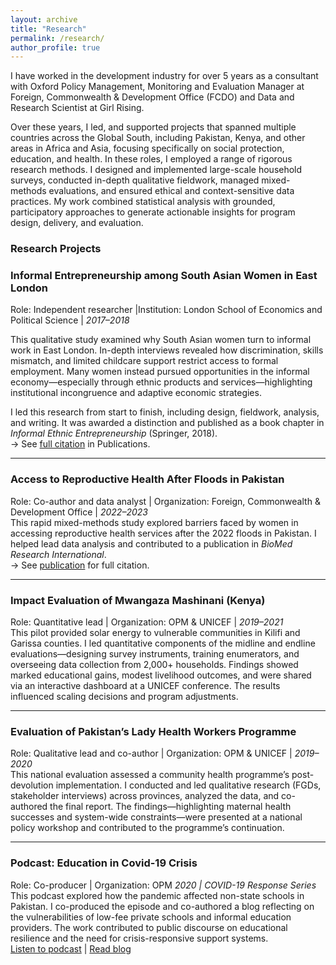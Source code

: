 ```yaml
---
layout: archive
title: "Research"
permalink: /research/
author_profile: true
---
```


I have worked in the development industry for over 5 years as a consultant with Oxford Policy Management, Monitoring and Evaluation Manager at Foreign, Commonwealth & Development Office (FCDO) and Data and Research Scientist at Girl Rising. 

Over these years, I led, and supported projects that spanned multiple countries across the Global South, including Pakistan, Kenya, and other areas in Africa and Asia, focusing specifically on social protection, education, and health. In these roles, I employed a range of rigorous research methods. I designed and implemented large-scale household surveys, conducted in-depth qualitative fieldwork, managed mixed-methods evaluations, and ensured ethical and context-sensitive data practices. My work combined statistical analysis with grounded, participatory approaches to generate actionable insights for program design, delivery, and evaluation. 

### Research Projects

### Informal Entrepreneurship among South Asian Women in East London  
Role: Independent researcher |Institution: London School of Economics and Political Science | *2017–2018*

This qualitative study examined why South Asian women turn to informal work in East London. In-depth interviews revealed how discrimination, skills mismatch, and limited childcare support restrict access to formal employment. Many women instead pursued opportunities in the informal economy—especially through ethnic products and services—highlighting institutional incongruence and adaptive economic strategies.

I led this research from start to finish, including design, fieldwork, analysis, and writing. It was awarded a distinction and published as a book chapter in *Informal Ethnic Entrepreneurship* (Springer, 2018).  
→ See [full citation](/publications/#explaining-ethnic-minority-immigrant-women-s-motivation) in Publications.

---

### Access to Reproductive Health After Floods in Pakistan  
Role: Co-author and data analyst | Organization: Foreign, Commonwealth & Development Office | *2022–2023*  
This rapid mixed-methods study explored barriers faced by women in accessing reproductive health services after the 2022 floods in Pakistan. I helped lead data analysis and contributed to a publication in *BioMed Research International*.  
→ See [publication](/publications/#understanding-challenges-women-face-in-flood-affected-areas) for full citation.

---

### Impact Evaluation of Mwangaza Mashinani (Kenya)  
Role: Quantitative lead | Organization: OPM & UNICEF | *2019–2021*  
This pilot provided solar energy to vulnerable communities in Kilifi and Garissa counties. I led quantitative components of the midline and endline evaluations—designing survey instruments, training enumerators, and overseeing data collection from 2,000+ households. Findings showed marked educational gains, modest livelihood outcomes, and were shared via an interactive dashboard at a UNICEF conference. The results influenced scaling decisions and program adjustments.

---

### Evaluation of Pakistan’s Lady Health Workers Programme  
Role: Qualitative lead and co-author | Organization: OPM & UNICEF | *2019–2020*  
This national evaluation assessed a community health programme’s post-devolution implementation. I conducted and led qualitative research (FGDs, stakeholder interviews) across provinces, analyzed the data, and co-authored the final report. The findings—highlighting maternal health successes and system-wide constraints—were presented at a national policy workshop and contributed to the programme’s continuation.

---

### Podcast: Education in Covid-19 Crisis  
Role: Co-producer | Organization: OPM 
*2020 | COVID-19 Response Series*  
This podcast explored how the pandemic affected non-state schools in Pakistan. I co-produced the episode and co-authored a blog reflecting on the vulnerabilities of low-fee private schools and informal education providers. The work contributed to public discourse on educational resilience and the need for crisis-responsive support systems.  
[Listen to podcast](#) | [Read blog](#)
